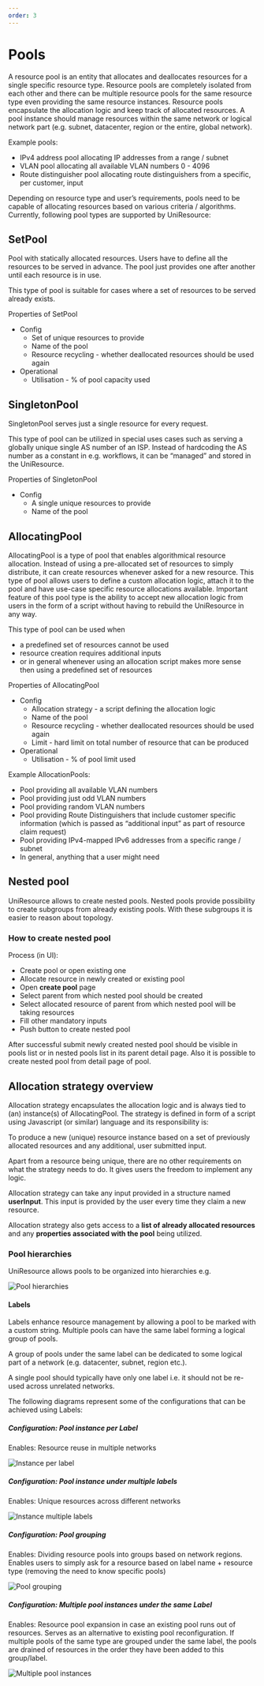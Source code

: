 ```yaml
---
order: 3
---
```


# Pools

A resource pool is an entity that allocates and deallocates resources
for a single specific resource type. Resource pools are completely
isolated from each other and there can be multiple resource pools for
the same resource type even providing the same resource instances.
Resource pools encapsulate the allocation logic and keep track of
allocated resources. A pool instance should manage resources within the
same network or logical network part (e.g. subnet, datacenter, region or
the entire, global network).

Example pools:

- IPv4 address pool allocating IP addresses from a range / subnet
- VLAN pool allocating all available VLAN numbers 0 - 4096
- Route distinguisher pool allocating route distinguishers from a
  specific, per customer, input

Depending on resource type and user’s requirements, pools need to be
capable of allocating resources based on various criteria / algorithms.
Currently, following pool types are supported by UniResource:

## SetPool

Pool with statically allocated resources. Users have to define all the
resources to be served in advance. The pool just provides one after
another until each resource is in use.

This type of pool is suitable for cases where a set of resources to be
served already exists.

Properties of SetPool

- Config
  - Set of unique resources to provide
  - Name of the pool
  - Resource recycling - whether deallocated resources should be
    used again
- Operational
  - Utilisation - % of pool capacity used

## SingletonPool

SingletonPool serves just a single resource for every request.

This type of pool can be utilized in special uses cases such as serving
a globally unique single AS number of an ISP. Instead of hardcoding the
AS number as a constant in e.g. workflows, it can be “managed” and
stored in the UniResource.

Properties of SingletonPool

- Config
  - A single unique resources to provide
  - Name of the pool

## AllocatingPool

AllocatingPool is a type of pool that enables algorithmical resource
allocation. Instead of using a pre-allocated set of resources to simply
distribute, it can create resources whenever asked for a new resource.
This type of pool allows users to define a custom allocation logic,
attach it to the pool and have use-case specific resource allocations
available. Important feature of this pool type is the ability to accept
new allocation logic from users in the form of a script without having
to rebuild the UniResource in any way.

This type of pool can be used when

- a predefined set of resources cannot be used
- resource creation requires additional inputs
- or in general whenever using an allocation script makes more sense
  then using a predefined set of resources

Properties of AllocatingPool

- Config
  - Allocation strategy - a script defining the allocation logic
  - Name of the pool
  - Resource recycling - whether deallocated resources should be
    used again
  - Limit - hard limit on total number of resource that can be
    produced
- Operational
  - Utilisation - % of pool limit used

Example AllocationPools:

- Pool providing all available VLAN numbers
- Pool providing just odd VLAN numbers
- Pool providing random VLAN numbers
- Pool providing Route Distinguishers that include customer specific
  information (which is passed as “additional input” as part of
  resource claim request)
- Pool providing IPv4-mapped IPv6 addresses from a specific range /
  subnet
- In general, anything that a user might need

## Nested pool

UniResource allows to create nested pools. Nested pools provide possibility to create subgroups from already existing pools. With these subgroups it is easier to reason about topology.

### How to create nested pool

Process (in UI):

- Create pool or open existing one
- Allocate resource in newly created or existing pool
- Open **create pool** page
- Select parent from which nested pool should be created
- Select allocated resource of parent from which nested pool will be taking resources
- Fill other mandatory inputs
- Push button to create nested pool

After successful submit newly created nested pool should be visible in pools list or in nested pools list in its parent detail page. Also it is possible to create nested pool from detail page of pool.

## Allocation strategy overview

Allocation strategy encapsulates the allocation logic and is always tied
to (an) instance(s) of AllocatingPool. The strategy is defined in form
of a script using Javascript (or similar) language and its
responsibility is:

To produce a new (unique) resource instance based on a set of previously
allocated resources and any additional, user submitted input.

Apart from a resource being unique, there are no other requirements on
what the strategy needs to do. It gives users the freedom to implement
any logic.

Allocation strategy can take any input provided in a structure named
**userInput**. This input is provided by the user every time they claim a
new resource.

Allocation strategy also gets access to a
**list of already allocated resources** and any
**properties associated with the pool** being utilized.

### Pool hierarchies

UniResource allows pools to be organized into hierarchies e.g.

![Pool hierarchies](rm_hierarchy.png)

#### Labels

Labels enhance resource management by allowing a pool to be marked with
a custom string. Multiple pools can have the same label forming a
logical group of pools.

A group of pools under the same label can be dedicated to some logical
part of a network (e.g. datacenter, subnet, region etc.).

A single pool should typically have only one label i.e. it should not be
re-used across unrelated networks.

The following diagrams represent some of the configurations that can be
achieved using Labels:

##### Configuration: **Pool instance per Label**

Enables: Resource reuse in multiple networks

![Instance per label](instance_per_label.png)

##### Configuration: **Pool instance under multiple labels**

Enables: Unique resources across different networks

![Instance multiple labels](instance_multiple_labels.png)

##### Configuration: **Pool grouping**

Enables: Dividing resource pools into groups based on network regions.
Enables users to simply ask for a resource based on label name +
resource type (removing the need to know specific pools)

![Pool grouping](instance_grouping.png)

##### Configuration: **Multiple pool instances under the same Label**

Enables: Resource pool expansion in case an existing pool runs out of
resources. Serves as an alternative to existing pool reconfiguration. If
multiple pools of the same type are grouped under the same label, the
pools are drained of resources in the order they have been added to this
group/label.

![Multiple pool instances](multiple_instance_label.png)
